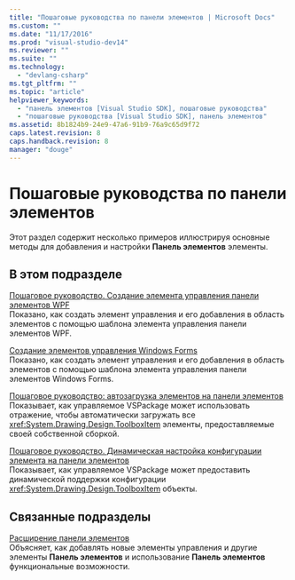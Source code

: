 ```yaml
---
title: "Пошаговые руководства по панели элементов | Microsoft Docs"
ms.custom: ""
ms.date: "11/17/2016"
ms.prod: "visual-studio-dev14"
ms.reviewer: ""
ms.suite: ""
ms.technology: 
  - "devlang-csharp"
ms.tgt_pltfrm: ""
ms.topic: "article"
helpviewer_keywords: 
  - "панель элементов [Visual Studio SDK], пошаговые руководства"
  - "пошаговые руководства [Visual Studio SDK], панель элементов"
ms.assetid: 8b1824b9-24e9-47a6-91b9-76a9c65d9f72
caps.latest.revision: 8
caps.handback.revision: 8
manager: "douge"
---
```

# Пошаговые руководства по панели элементов
Этот раздел содержит несколько примеров иллюстрируя основные методы для добавления и настройки **Панель элементов** элементы.  
  
## В этом подразделе  
 [Пошаговое руководство. Создание элемента управления панели элементов WPF](../misc/walkthrough-creating-a-wpf-toolbox-control.md)  
 Показано, как создать элемент управления и его добавления в область элементов с помощью шаблона элемента управления панели элементов WPF.  
  
 [Создание элементов управления Windows Forms](../Topic/Creating%20a%20Windows%20Forms%20Toolbox%20Control.md)  
 Показано, как создать элемент управления и его добавления в область элементов с помощью шаблона элемента управления панели элементов Windows Forms.  
  
 [Пошаговое руководство: автозагрузка элементов на панели элементов](../Topic/Walkthrough:%20Autoloading%20Toolbox%20Items.md)  
 Показывает, как управляемое VSPackage может использовать отражение, чтобы автоматически загружать все <xref:System.Drawing.Design.ToolboxItem> элементы, предоставляемые своей собственной сборкой.  
  
 [Пошаговое руководство. Динамическая настройка конфигурации элемента на панели элементов](../misc/walkthrough-customizing-toolbox-item-configuration-dynamically.md)  
 Показывает, как управляемое VSPackage может предоставить динамической поддержки конфигурации <xref:System.Drawing.Design.ToolboxItem> объекты.  
  
## Связанные подразделы  
 [Расширение панели элементов](../misc/extending-the-toolbox.md)  
 Объясняет, как добавлять новые элементы управления и другие элементы **Панель элементов** и использование  **Панель элементов** функциональные возможности.